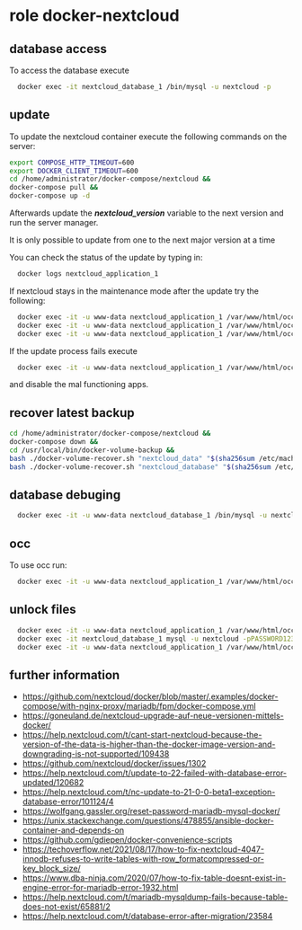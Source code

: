 # role docker-nextcloud

## database access
To access the database execute
```bash
  docker exec -it nextcloud_database_1 /bin/mysql -u nextcloud -p
```

## update

To update the nextcloud container execute the following commands on the server:

```bash
export COMPOSE_HTTP_TIMEOUT=600
export DOCKER_CLIENT_TIMEOUT=600
cd /home/administrator/docker-compose/nextcloud &&
docker-compose pull &&
docker-compose up -d
```

Afterwards update the ***nextcloud_version*** variable to the next version and run the server manager.

It is only possible to update from one to the next major version at a time

You can check the status of the update by typing in:

```bash
  docker logs nextcloud_application_1
```

If nextcloud stays in the maintenance mode after the update try the following:

```bash
  docker exec -it -u www-data nextcloud_application_1 /var/www/html/occ maintenance:mode --on
  docker exec -it -u www-data nextcloud_application_1 /var/www/html/occ upgrade
  docker exec -it -u www-data nextcloud_application_1 /var/www/html/occ maintenance:mode --off
```

If the update process fails execute

```bash
  docker exec -it -u www-data nextcloud_application_1 /var/www/html/occ maintenance:repair
```

and disable the mal functioning apps.

## recover latest backup
```bash
cd /home/administrator/docker-compose/nextcloud &&
docker-compose down &&
cd /usr/local/bin/docker-volume-backup &&
bash ./docker-volume-recover.sh "nextcloud_data" "$(sha256sum /etc/machine-id | head -c 64)" &&
bash ./docker-volume-recover.sh "nextcloud_database" "$(sha256sum /etc/machine-id | head -c 64)"
```

## database debuging

```bash
  docker exec -it -u www-data nextcloud_database_1 /bin/mysql -u nextcloud -p
```
## occ

To use occ run:

```bash
  docker exec -it -u www-data nextcloud_application_1 /var/www/html/occ
```

## unlock files
```bash
  docker exec -it -u www-data nextcloud_application_1 /var/www/html/occ maintenance:mode --on
  docker exec -it nextcloud_database_1 mysql -u nextcloud -pPASSWORD1234132 -D nextcloud -e "delete from oc_file_locks where 1"
  docker exec -it -u www-data nextcloud_application_1 /var/www/html/occ maintenance:mode --off
```

## further information
- https://github.com/nextcloud/docker/blob/master/.examples/docker-compose/with-nginx-proxy/mariadb/fpm/docker-compose.yml
- https://goneuland.de/nextcloud-upgrade-auf-neue-versionen-mittels-docker/
- https://help.nextcloud.com/t/cant-start-nextcloud-because-the-version-of-the-data-is-higher-than-the-docker-image-version-and-downgrading-is-not-supported/109438
- https://github.com/nextcloud/docker/issues/1302
- https://help.nextcloud.com/t/update-to-22-failed-with-database-error-updated/120682
- https://help.nextcloud.com/t/nc-update-to-21-0-0-beta1-exception-database-error/101124/4
- https://wolfgang.gassler.org/reset-password-mariadb-mysql-docker/
- https://unix.stackexchange.com/questions/478855/ansible-docker-container-and-depends-on
- https://github.com/gdiepen/docker-convenience-scripts
- https://techoverflow.net/2021/08/17/how-to-fix-nextcloud-4047-innodb-refuses-to-write-tables-with-row_formatcompressed-or-key_block_size/
- https://www.dba-ninja.com/2020/07/how-to-fix-table-doesnt-exist-in-engine-error-for-mariadb-error-1932.html
- https://help.nextcloud.com/t/mariadb-mysqldump-fails-because-table-does-not-exist/65881/2
- https://help.nextcloud.com/t/database-error-after-migration/23584
